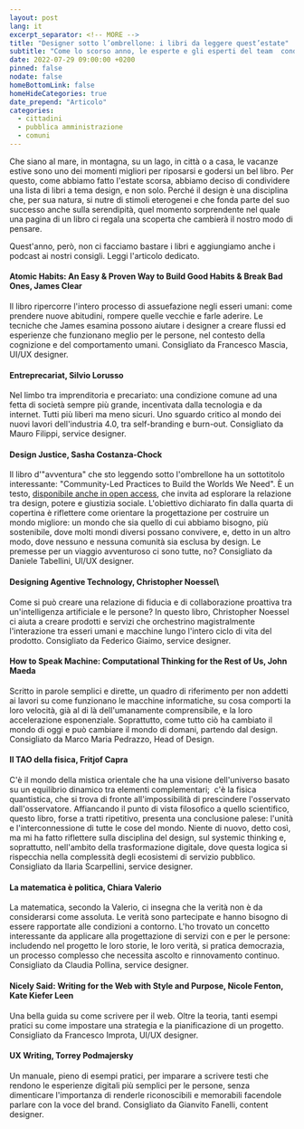 ```yaml
---
layout: post
lang: it
excerpt_separator: <!-- MORE -->
title: "Designer sotto l’ombrellone: i libri da leggere quest’estate"
subtitle: "Come lo scorso anno, le esperte e gli esperti del team  condividono le loro letture consigliate per le ferie"
date: 2022-07-29 09:00:00 +0200
pinned: false
nodate: false
homeBottomLink: false
homeHideCategories: true
date_prepend: "Articolo"
categories:
  - cittadini
  - pubblica amministrazione
  - comuni
---
```


<!-- MORE -->
Che siano al mare, in montagna, su un lago, in città o a casa, le vacanze estive sono uno dei momenti migliori per riposarsi e godersi un bel libro. Per questo, come abbiamo fatto l'estate scorsa, abbiamo deciso di condividere una lista di libri a tema design, e non solo. Perché il design è una disciplina che, per sua natura, si nutre di stimoli eterogenei e che fonda parte del suo successo anche sulla serendipità, quel momento sorprendente nel quale una pagina di un libro ci regala una scoperta che cambierà il nostro modo di pensare.

Quest'anno, però, non ci facciamo bastare i libri e aggiungiamo anche i podcast ai nostri consigli. Leggi l'articolo dedicato.

#### Atomic Habits: An Easy & Proven Way to Build Good Habits & Break Bad Ones, James Clear
Il libro ripercorre l'intero processo di assuefazione negli esseri umani: come prendere nuove abitudini, rompere quelle vecchie e farle aderire.
Le tecniche che James esamina possono aiutare i designer a creare flussi ed esperienze che funzionano meglio per le persone, nel contesto della cognizione e del comportamento umani. Consigliato da Francesco Mascia, UI/UX designer.

#### Entreprecariat, Silvio Lorusso
Nel limbo tra imprenditoria e precariato: una condizione comune ad una fetta di società sempre più grande, incentivata dalla tecnologia e da internet. Tutti più liberi ma meno sicuri. Uno sguardo critico al mondo dei nuovi lavori dell'industria 4.0, tra self-branding e burn-out. Consigliato da Mauro Filippi, service designer.

#### Design Justice, Sasha Costanza-Chock
Il libro d'"avventura" che sto leggendo sotto l'ombrellone ha un sottotitolo interessante: "Community-Led Practices to Build the Worlds We Need". È un testo, [disponibile anche in open access](https://design-justice.pubpub.org/), che invita ad esplorare la relazione tra design, potere e giustizia sociale. L'obiettivo dichiarato fin dalla quarta di copertina è riflettere come orientare la progettazione per costruire un mondo migliore: un mondo che sia quello di cui abbiamo bisogno, più sostenibile, dove molti mondi diversi possano convivere, e, detto in un altro modo, dove nessuno e nessuna comunità sia esclusa by design. Le premesse per un viaggio avventuroso ci sono tutte, no? Consigliato da Daniele Tabellini, UI/UX designer.

#### Designing Agentive Technology, Christopher Noessel\
Come si può creare una relazione di fiducia e di collaborazione proattiva tra un'intelligenza artificiale e le persone? In questo libro, Christopher Noessel ci aiuta a creare prodotti e servizi che orchestrino magistralmente l'interazione tra esseri umani e macchine lungo l'intero ciclo di vita del prodotto. Consigliato da Federico Giaimo, service designer.

#### How to Speak Machine: Computational Thinking for the Rest of Us, John Maeda
Scritto in parole semplici e dirette, un quadro di riferimento per non addetti ai lavori su come funzionano le macchine informatiche, su cosa comporti la loro velocità, già al di là dell'umanamente comprensibile, e la loro accelerazione esponenziale. Soprattutto, come tutto ciò ha cambiato il mondo di oggi e può cambiare il mondo di domani, partendo dal design. Consigliato da Marco Maria Pedrazzo, Head of Design.

#### Il TAO della fisica, Fritjof Capra
C'è il mondo della mistica orientale che ha una visione dell'universo basato su un equilibrio dinamico tra elementi complementari;  c'è la fisica quantistica, che si trova di fronte all'impossibilità di prescindere l'osservato dall'osservatore. Affiancando il punto di vista filosofico a quello scientifico, questo libro, forse a tratti ripetitivo, presenta una conclusione palese: l'unità e l'interconnessione di tutte le cose del mondo. Niente di nuovo, detto così, ma mi ha fatto riflettere sulla disciplina del design, sul systemic thinking e, soprattutto, nell'ambito della trasformazione digitale, dove questa logica si rispecchia nella complessità degli ecosistemi di servizio pubblico. Consigliato da Ilaria Scarpellini, service designer.

#### La matematica è politica, Chiara Valerio
La matematica, secondo la Valerio, ci insegna che la verità non è da considerarsi come assoluta. Le verità sono partecipate e hanno bisogno di essere rapportate alle condizioni a contorno. L'ho trovato un concetto interessante da applicare alla progettazione di servizi con e per le persone: includendo nel progetto le loro storie, le loro verità, si pratica democrazia, un processo complesso che necessita ascolto e rinnovamento continuo. Consigliato da Claudia Pollina, service designer.

#### Nicely Said: Writing for the Web with Style and Purpose, Nicole Fenton, Kate Kiefer Leen
Una bella guida su come scrivere per il web. Oltre la teoria, tanti esempi pratici su come impostare una strategia e la pianificazione di un progetto. Consigliato da Francesco Improta, UI/UX designer.

#### UX Writing, Torrey Podmajersky
Un manuale, pieno di esempi pratici, per imparare a scrivere testi che rendono le esperienze digitali più semplici per le persone, senza dimenticare l'importanza di renderle riconoscibili e memorabili facendole parlare con la voce del brand. Consigliato da Gianvito Fanelli, content designer.